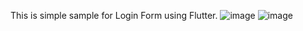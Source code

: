 This is simple sample for Login Form using Flutter.
![image](https://github.com/thanhnb1101/flutter-galary/assets/1422080/da564814-fc39-4b78-af6d-2bf41e784c80)
![image](https://github.com/thanhnb1101/flutter-galary/assets/1422080/7289b237-b4c3-4867-9d43-4006c9629348)

